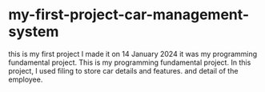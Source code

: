 # my-first-project-car-management-system
this is my first project I made it on 14 January 2024 it was my programming fundamental project. This is my programming fundamental project. In this project, I used filing to store car details and features. and detail of the employee.
